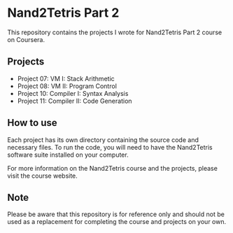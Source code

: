 # Nand2Tetris Part 2

This repository contains the projects I wrote for Nand2Tetris Part 2 course on Coursera.

## Projects
- Project 07: VM I: Stack Arithmetic
- Project 08: VM II: Program Control
- Project 10: Compiler I: Syntax Analysis
- Project 11: Compiler II: Code Generation

## How to use
Each project has its own directory containing the source code and necessary files. To run the code, you will need to have the Nand2Tetris software suite installed on your computer.

For more information on the Nand2Tetris course and the projects, please visit the course website.

## Note
Please be aware that this repository is for reference only and should not be used as a replacement for completing the course and projects on your own.
